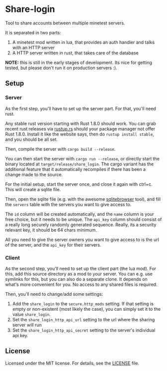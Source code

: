 # Share-login

Tool to share accounts between multiple minetest servers.

It is separated in two parts:

1. A minetest mod written in lua, that provides an auth handler and talks with an HTTP server
2. A HTTP server written in rust, that takes care of the database

**NOTE:** this is still in the early stages of development. Its nice for getting tested, but please don't run it on production servers :).

## Setup

### Server
As the first step, you'll have to set up the server part. For that, you'll need rust.

Any stable rust version starting with Rust 1.8.0 should work.
You can grab recent rust releases via [rustup.rs](https://www.rustup.rs/) should your package manager not offer Rust 1.8.0.
Install it like the website says, then do `rustup install stable`, and you should be all set.

Then, compile the server with `cargo build --release`.

You can then start the server with `cargo run --release`, or directly start the binary located at `target/release/share_login`.
The cargo variant has the additional feature that it automatically recompiles if there has been a change made to the source.

For the initial setup, start the server once, and close it again with ctrl+c. This will create a sqlite file.

Then, open the sqlite file (e.g. with the awesome [sqlitebrowser](http://sqlitebrowser.org/) tool), and fill the `servers` table with the servers you want to give access to.

The `id` column will be created automatically, and the `name` column is your free choice, but it needs to be unique. The `api_key` column should consist of a really long securely randomly generated sequence. Really, its a security relevant key, it should be 64 chars minimum.

All you need to give the server owners you want to give access to is the url of the server, and the `api_key` for their servers.

### Client

As the second step, you'll need to set up the client part (the lua mod). For this, add this
source directory as a mod to your server. You can e.g. use symlinks for this,
but you can also do a separate clone. It depends on what's more convenient for you. No access to any shared files is required.

Then, you'll need to change/add some settings:

1. Add the `share_login` to the `secure.http_mods` setting. If that setting is empty or non-existent (most likely the case), you can simply set it to the value `share_login`.
2. Set the `share_login_http_api_url` setting to the url where the sharing server will run
3. Set the `share_login_http_api_secret` setting to the server's individual api key.

## License

Licensed under the MIT license. For details, see the [LICENSE](LICENSE) file.

